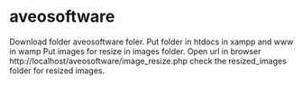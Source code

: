 # aveosoftware

Download folder aveosoftware foler.
Put folder in htdocs in xampp and www in wamp
Put images for resize in  images folder.
Open url in browser http://localhost/aveosoftware/image_resize.php
check the resized_images folder for resized images.
